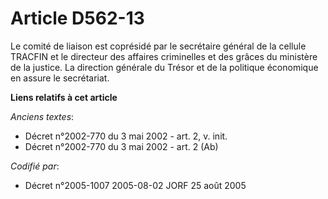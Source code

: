 # Article D562-13

Le comité de liaison est coprésidé par le secrétaire général de la cellule TRACFIN et le directeur des affaires criminelles
et des grâces du ministère de la justice. La direction générale du Trésor et de la politique économique en assure le
secrétariat.

**Liens relatifs à cet article**

_Anciens textes_:

  - Décret n°2002-770 du 3 mai 2002 - art. 2, v. init.
  - Décret n°2002-770 du 3 mai 2002 - art. 2 (Ab)

_Codifié par_:

  - Décret n°2005-1007 2005-08-02 JORF 25 août 2005
